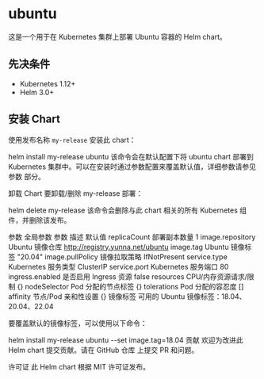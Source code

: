 # ubuntu

这是一个用于在 Kubernetes 集群上部署 Ubuntu 容器的 Helm chart。

## 先决条件

- Kubernetes 1.12+
- Helm 3.0+

## 安装 Chart

使用发布名称 `my-release` 安装此 chart：

helm install my-release ubuntu
该命令会在默认配置下将 ubuntu chart 部署到 Kubernetes 集群中。可以在安装时通过参数配置来覆盖默认值，详细参数请参见 参数 部分。

卸载 Chart
要卸载/删除 my-release 部署：

helm delete my-release
该命令会删除与此 chart 相关的所有 Kubernetes 组件，并删除该发布。

参数
全局参数
参数	描述	默认值
replicaCount	部署副本数量	1
image.repository	Ubuntu 镜像仓库	http://registry.yunna.net/ubuntu
image.tag	Ubuntu 镜像标签	"20.04"
image.pullPolicy	镜像拉取策略	IfNotPresent
service.type	Kubernetes 服务类型	ClusterIP
service.port	Kubernetes 服务端口	80
ingress.enabled	是否启用 Ingress 资源	false
resources	CPU/内存资源请求/限制	{}
nodeSelector	Pod 分配的节点标签	{}
tolerations	Pod 分配的容忍度	[]
affinity	节点/Pod 亲和性设置	{}
镜像标签
可用的 Ubuntu 镜像标签：18.04、20.04、22.04

要覆盖默认的镜像标签，可以使用以下命令：


helm install my-release ubuntu --set image.tag=18.04
贡献
欢迎为改进此 Helm chart 提交贡献。请在 GitHub 仓库 上提交 PR 和问题。

许可证
此 Helm chart 根据 MIT 许可证发布。